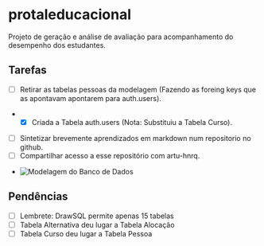# protaleducacional
Projeto de geração e análise de avaliação para acompanhamento do desempenho dos estudantes. 
 ## Tarefas
 - [ ] Retirar as tabelas pessoas da modelagem (Fazendo as foreing keys que as apontavam apontarem para auth.users).
  *  - [x] Criada a Tabela auth.users (Nota: Substituiu a Tabela Curso). 
 - [ ] Sintetizar brevemente aprendizados em markdown num repositorio no github.
 - [ ] Compartilhar acesso a esse repositório com artu-hnrq.
 
 - ![Modelagem do Banco de Dados](https://drawsql.app/teams/dev-tst/diagrams/p-educ/embed)
## Pendências
 - [ ] Lembrete: DrawSQL permite apenas 15 tabelas
 - [ ] Tabela Alternativa deu lugar a Tabela Alocação
 - [ ] Tabela Curso deu lugar a Tabela Pessoa
